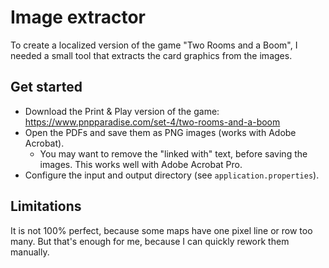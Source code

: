 # Image extractor

To create a localized version of the game "Two Rooms and a Boom", I needed a small tool that extracts the card graphics
from the images.

## Get started

* Download the Print & Play version of the game: https://www.pnpparadise.com/set-4/two-rooms-and-a-boom
* Open the PDFs and save them as PNG images (works with Adobe Acrobat).
    * You may want to remove the "linked with" text, before saving the images. This works well with Adobe Acrobat Pro.
* Configure the input and output directory (see `application.properties`).

## Limitations

It is not 100% perfect, because some maps have one pixel line or row too many. But that's enough for me, because I can
quickly rework them manually.
